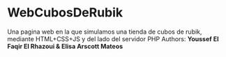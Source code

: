 # WebCubosDeRubik
Una pagina web en la que simulamos una tienda de cubos de rubik, mediante HTML+CSS+JS y del lado del servidor PHP
Authors: <b> Youssef El Faqir El Rhazoui & Elisa Arscott Mateos</b> 
